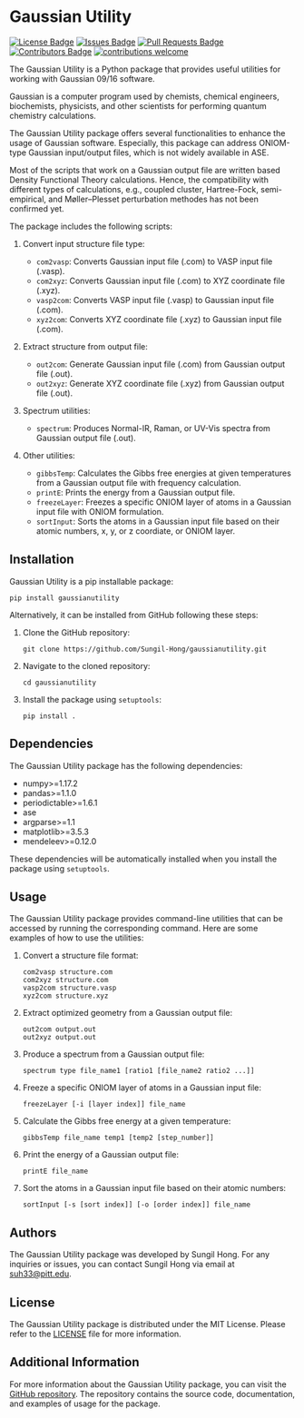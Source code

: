 # Gaussian Utility

[![License Badge](https://img.shields.io/github/license/Sungil-Hong/gaussianutility)](https://github.com/loevlie/GPT4Readability/blob/main/LICENSE)
[![Issues Badge](https://img.shields.io/github/issues/Sungil-Hong/gaussianutility)](https://github.com/loevlie/GPT4Readability/issues)
[![Pull Requests Badge](https://img.shields.io/github/issues-pr/Sungil-Hong/gaussianutility)](https://github.com/loevlie/GPT4Readability/pulls)
[![Contributors Badge](https://img.shields.io/github/contributors/Sungil-Hong/gaussianutility)](https://github.com/loevlie/GPT4Readability/graphs/contributors)
[![contributions welcome](https://img.shields.io/badge/contributions-welcome-brightgreen.svg?style=flat)](https://github.com/dwyl/esta/issues)

The Gaussian Utility is a Python package that provides useful utilities for working with Gaussian 09/16 software. 

Gaussian is a computer program used by chemists, chemical engineers, biochemists, physicists, and other scientists for performing quantum chemistry calculations.

The Gaussian Utility package offers several functionalities to enhance the usage of Gaussian software.
Especially, this package can address ONIOM-type Gaussian input/output files, which is not widely available in ASE.

Most of the scripts that work on a Gaussian output file are written based Density Functional Theory calculations.
Hence, the compatibility with different types of calculations, e.g., coupled cluster, Hartree-Fock, semi-empirical, and Møller–Plesset perturbation methodes has not been confirmed yet.

The package includes the following scripts:

1. Convert input structure file type:
   - `com2vasp`: Converts Gaussian input file (.com) to VASP input file (.vasp).
   - `com2xyz`: Converts Gaussian input file (.com) to XYZ coordinate file (.xyz).
   - `vasp2com`: Converts VASP input file (.vasp) to Gaussian input file (.com).
   - `xyz2com`: Converts XYZ coordinate file (.xyz) to Gaussian input file (.com).
   
2. Extract structure from output file:
   - `out2com`: Generate Gaussian input file (.com) from Gaussian output file (.out).
   - `out2xyz`: Generate XYZ coordinate file (.xyz) from Gaussian output file (.out).

3. Spectrum utilities:
   - `spectrum`: Produces Normal-IR, Raman, or UV-Vis spectra from Gaussian output file (.out).

4. Other utilities:
   - `gibbsTemp`: Calculates the Gibbs free energies at given temperatures from a Gaussian output file with frequency calculation.
   - `printE`: Prints the energy from a Gaussian output file.
   - `freezeLayer`: Freezes a specific ONIOM layer of atoms in a Gaussian input file with ONIOM formulation.
   - `sortInput`: Sorts the atoms in a Gaussian input file based on their atomic numbers, x, y, or z coordiate, or ONIOM layer.

## Installation

Gaussian Utility is a pip installable package:
   ```
   pip install gaussianutility
   ```

Alternatively, it can be installed from GitHub following these steps:

1. Clone the GitHub repository:
   ```
   git clone https://github.com/Sungil-Hong/gaussianutility.git
   ```

2. Navigate to the cloned repository:
   ```
   cd gaussianutility
   ```

3. Install the package using `setuptools`:
   ```
   pip install .
   ```

## Dependencies

The Gaussian Utility package has the following dependencies:

- numpy>=1.17.2
- pandas>=1.1.0
- periodictable>=1.6.1
- ase
- argparse>=1.1
- matplotlib>=3.5.3
- mendeleev>=0.12.0

These dependencies will be automatically installed when you install the package using `setuptools`.

## Usage

The Gaussian Utility package provides command-line utilities that can be accessed by running the corresponding command.
Here are some examples of how to use the utilities:

1. Convert a structure file format:
   ```
   com2vasp structure.com
   com2xyz structure.com
   vasp2com structure.vasp
   xyz2com structure.xyz
   ```

2. Extract optimized geometry from a Gaussian output file:
   ```
   out2com output.out
   out2xyz output.out
   ```

3. Produce a spectrum from a Gaussian output file:
   ```
   spectrum type file_name1 [ratio1 [file_name2 ratio2 ...]]
   ```

4. Freeze a specific ONIOM layer of atoms in a Gaussian input file:
   ```
   freezeLayer [-i [layer index]] file_name
   ```

5. Calculate the Gibbs free energy at a given temperature:
   ```
   gibbsTemp file_name temp1 [temp2 [step_number]]
   ```

6. Print the energy of a Gaussian output file:
   ```
   printE file_name
   ```

7. Sort the atoms in a Gaussian input file based on their atomic numbers:
    ```
    sortInput [-s [sort index]] [-o [order index]] file_name
    ```

## Authors

The Gaussian Utility package was developed by Sungil Hong. For any inquiries or issues, you can contact Sungil Hong via email at suh33@pitt.edu.

## License

The Gaussian Utility package is distributed under the MIT License. Please refer to the [LICENSE](LICENSE) file for more information.

## Additional Information

For more information about the Gaussian Utility package, you can visit the [GitHub repository](https://github.com/Sungil-Hong/gaussianutility). The repository contains the source code, documentation, and examples of usage for the package.
